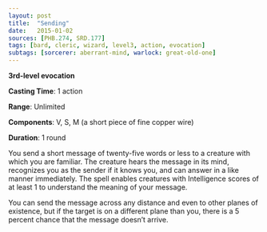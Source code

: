 ```yaml
---
layout: post
title:  "Sending"
date:   2015-01-02
sources: [PHB.274, SRD.177]
tags: [bard, cleric, wizard, level3, action, evocation]
subtags: [sorcerer: aberrant-mind, warlock: great-old-one]
---
```


**3rd-level evocation**

**Casting Time**: 1 action

**Range**: Unlimited

**Components**: V, S, M (a short piece of fine copper wire)

**Duration**: 1 round

You send a short message of twenty-five words or less to a creature with which you are familiar. The creature hears the message in its mind, recognizes you as the sender if it knows you, and can answer in a like manner immediately. The spell enables creatures with Intelligence scores of at least 1 to understand the meaning of your message.

You can send the message across any distance and even to other planes of existence, but if the target is on a different plane than you, there is a 5 percent chance that the message doesn’t arrive.
